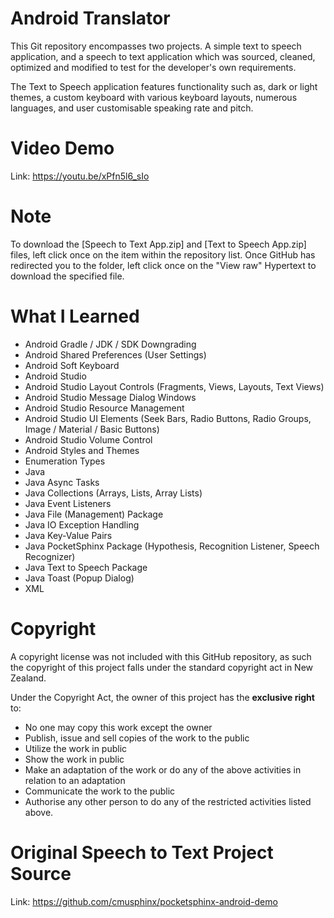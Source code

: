 # Android Translator
This Git repository encompasses two projects. A simple text to speech application, and a speech to text application which was sourced, cleaned, optimized and modified to test for the developer's own requirements.

The Text to Speech application features functionality such as, dark or light themes, a custom keyboard with various keyboard layouts, numerous languages, and user customisable speaking rate and pitch.


# Video Demo
Link: https://youtu.be/xPfn5l6_sIo


# Note
To download the [Speech to Text App.zip] and [Text to Speech App.zip] files, left click once on the item within the repository list. Once GitHub has redirected you to the folder, left click once on the "View raw" Hypertext to download the specified file.


# What I Learned
* Android Gradle / JDK / SDK Downgrading
* Android Shared Preferences (User Settings)
* Android Soft Keyboard
* Android Studio
* Android Studio Layout Controls (Fragments, Views, Layouts, Text Views)
* Android Studio Message Dialog Windows
* Android Studio Resource Management
* Android Studio UI Elements (Seek Bars, Radio Buttons, Radio Groups, Image / Material / Basic Buttons)
* Android Studio Volume Control
* Android Styles and Themes
* Enumeration Types
* Java
* Java Async Tasks
* Java Collections (Arrays, Lists, Array Lists)
* Java Event Listeners
* Java File (Management) Package
* Java IO Exception Handling
* Java Key-Value Pairs
* Java PocketSphinx Package (Hypothesis, Recognition Listener, Speech Recognizer)
* Java Text to Speech Package
* Java Toast (Popup Dialog)
* XML


# Copyright
A copyright license was not included with this GitHub repository, as such the copyright of this project falls under the standard copyright act in New Zealand.

Under the Copyright Act, the owner of this project has the **exclusive right** to:
* No one may copy this work except the owner
* Publish, issue and sell copies of the work to the public
* Utilize the work in public
* Show the work in public
* Make an adaptation of the work or do any of the above activities in relation to an adaptation
* Communicate the work to the public
* Authorise any other person to do any of the restricted activities listed above.


# Original Speech to Text Project Source
Link: https://github.com/cmusphinx/pocketsphinx-android-demo
